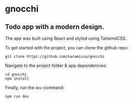 # gnocchi

## Todo app with a modern design.

The app was built using React and styled using TailwindCSS.

To get started with the project, you can clone the github repo:

    git clone https://github.com/karamissa/gnocchi

Navigate to the project folder & app dependencies:

    cd gnocchi
    npm install
    
Finally, run the `dev` command:

    npm run dev
